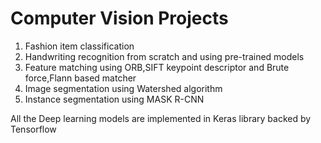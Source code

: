 # Computer Vision Projects
1. Fashion item classification
2. Handwriting recognition from scratch and using pre-trained models
3. Feature matching using ORB,SIFT keypoint descriptor and Brute force,Flann based matcher
4. Image segmentation using Watershed algorithm
5. Instance segmentation using MASK R-CNN


All the Deep learning models are implemented in Keras library backed by Tensorflow
